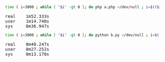 
```sh
time ( i=3000 ; while [ "$i" -gt 0 ]; do php a.php >/dev/null ; i=$(($i-1)); done )
```

<pre>
real    1m52.333s
user    1m14.740s
sys     0m36.947s
</pre>

```sh
time ( i=3000 ; while [ "$i" -gt 0 ]; do python b.py >/dev/null ; i=$(($i-1)); done )
```

<pre>
real    0m40.247s
user    0m27.252s
sys     0m13.178s
</pre>

